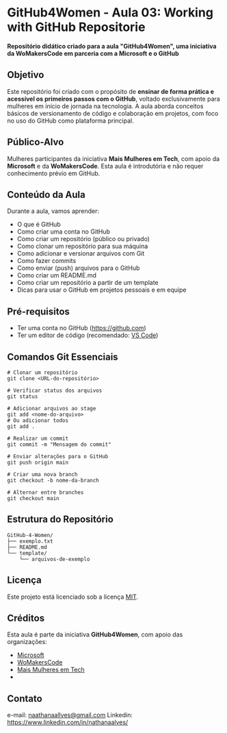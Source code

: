 # GitHub4Women - Aula 03: Working with GitHub Repositorie

**Repositório didático criado para a aula "GitHub4Women", uma iniciativa da WoMakersCode em parceria com a Microsoft e o GitHub**

## Objetivo

Este repositório foi criado com o propósito de **ensinar de forma prática e acessível os primeiros passos com o GitHub**, voltado exclusivamente para mulheres em início de jornada na tecnologia. A aula aborda conceitos básicos de versionamento de código e colaboração em projetos, com foco no uso do GitHub como plataforma principal.

## Público-Alvo

Mulheres participantes da iniciativa **Mais Mulheres em Tech**, com apoio da **Microsoft** e da **WoMakersCode**. Esta aula é introdutória e não requer conhecimento prévio em GitHub.

## Conteúdo da Aula

Durante a aula, vamos aprender:

- O que é GitHub
- Como criar uma conta no GitHub
- Como criar um repositório (público ou privado)
- Como clonar um repositório para sua máquina
- Como adicionar e versionar arquivos com Git
- Como fazer commits
- Como enviar (push) arquivos para o GitHub
- Como criar um README.md
- Como criar um repositório a partir de um template
- Dicas para usar o GitHub em projetos pessoais e em equipe

## Pré-requisitos

- Ter uma conta no GitHub (https://github.com)
- Ter um editor de código (recomendado: [VS Code](https://code.visualstudio.com/))

## Comandos Git Essenciais

```
# Clonar um repositório
git clone <URL-do-repositório>

# Verificar status dos arquivos
git status

# Adicionar arquivos ao stage
git add <nome-do-arquivo>
# Ou adicionar todos
git add .

# Realizar um commit
git commit -m "Mensagem do commit"

# Enviar alterações para o GitHub
git push origin main

# Criar uma nova branch
git checkout -b nome-da-branch

# Alternar entre branches
git checkout main
```

## Estrutura do Repositório

```
GitHub-4-Women/
├── exemplo.txt
├── README.md
└── template/
    └── arquivos-de-exemplo
```

## Licença

Este projeto está licenciado sob a licença [MIT](LICENSE).

## Créditos

Esta aula é parte da iniciativa **GitHub4Women**, com apoio das organizações:

- [Microsoft](https://www.microsoft.com/)
- [WoMakersCode](https://www.maismulheres.tech/users/sign_in)
- [Mais Mulheres em Tech](https://www.maismulheres.tech/)
-
## Contato

e-mail: naathanaallves@gmail.com
Linkedin: https://www.linkedin.com/in/nathanaalves/
